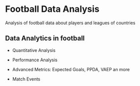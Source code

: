 # Football Data Analysis
Analysis of football data about players and leagues of countries



## Data Analytics in football

- Quantitative Analysis

- Performance Analysis

- Advanced Metrics: Expected Goals, PPDA, VAEP an more

- Match Events 
